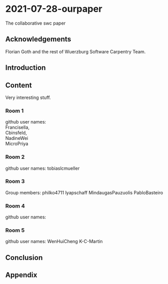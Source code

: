 # 2021-07-28-ourpaper
The collaborative swc paper

## Acknowledgements

Florian Goth and the rest of Wuerzburg Software Carpentry Team.


## Introduction

## Content
Very interesting stuff.

### Room 1
github user names:<br>
Francisella, <br>
Cbinsfeld,<br>
NadineWei<br>
MicroPriya


### Room 2
github user names:
tobiaslcmueller

### Room 3

Group members: philko4711 lyapschaff MindaugasPauzuolis PabloBasteiro

### Room 4
github user names:

### Room 5
github user names: WenHuiCheng K-C-Martin

## Conclusion

## Appendix
